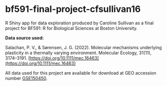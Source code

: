 # bf591-final-project-cfsullivan16
R Shiny app for data exploration produced by Caroline Sullivan as a final project for BF591: R for Biological Sciences at Boston University.

**Data source used:**

Salachan, P. V., & Sørensen, J. G. (2022). Molecular mechanisms underlying plasticity in a thermally varying environment. Molecular Ecology, 31(11), 3174–3191. [https://doi.org/10.1111/mec.16463](https://doi.org/10.1111/mec.16463)

All data used for this project are available for download at GEO accession number [GSE150450](https://www.ncbi.nlm.nih.gov/geo/query/acc.cgi?acc=GSE150450).

